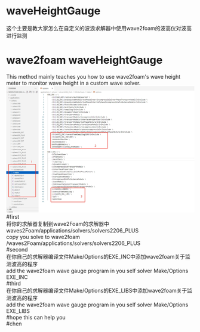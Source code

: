 # waveHeightGauge
这个主要是教大家怎么在自定义的波浪求解器中使用wave2foam的波高仪对波高进行监测
# wave2foam waveHeightGauge
This method mainly teaches you how to use wave2foam's wave height meter to monitor wave height in a custom wave solver.
![image](https://github.com/byChen47/waveHeightGauge/blob/main/wave2foam%20waveGuages.png)  
#first  
将你的求解器复制到wave2Foam的求解器中waves2Foam/applications/solvers/solvers2206_PLUS  
copy you solve to wave2foam  /waves2Foam/applications/solvers/solvers2206_PLUS  
#second  
在你自己的求解器编译文件Make/Options的EXE_INC中添加wave2foam关于监测波高的程序  
add the wave2foam wave gauge program in you self solver Make/Options  EXE_INC  
#third  
在你自己的求解器编译文件Make/Options的EXE_LIBS中添加wave2foam关于监测波高的程序  
add the wave2foam wave gauge program in you self solver Make/Options  EXE_LIBS  
#hope this can help you  
#chen  
